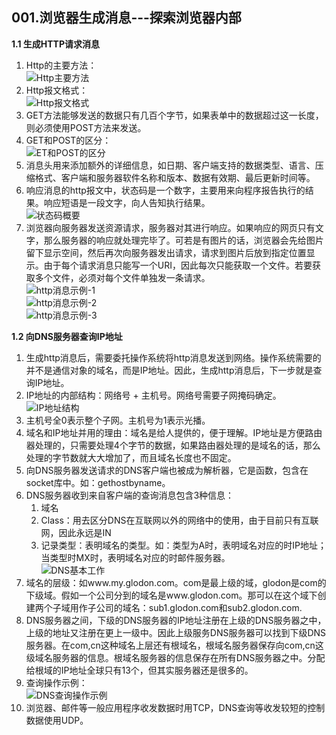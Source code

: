 ## **001.浏览器生成消息---探索浏览器内部**

**1.1 生成HTTP请求消息**

1. Http的主要方法：    
![Http主要方法][1]
2. Http报文格式：    
![Http报文格式][2]
3. GET方法能够发送的数据只有几百个字节，如果表单中的数据超过这一长度，则必须使用POST方法来发送。
4. GET和POST的区分：     
 ![ET和POST的区分][3]   
5. 消息头用来添加额外的详细信息，如日期、客户端支持的数据类型、语言、压缩格式、客户端和服务器软件名称和版本、数据有效期、最后更新时间等。
6. 响应消息的http报文中，状态码是一个数字，主要用来向程序报告执行的结果。响应短语是一段文字，向人告知执行结果。    
 ![状态码概要][4]
 7. 浏览器向服务器发送资源请求，服务器对其进行响应。如果响应的网页只有文字，那么服务器的响应就处理完毕了。可若是有图片的话，浏览器会先给图片留下显示空间，然后再次向服务器发出请求，请求到图片后放到指定位置显示。由于每个请求消息只能写一个URI，因此每次只能获取一个文件。若要获取多个文件，必须对每个文件单独发一条请求。   
![http消息示例-1][5]    
![http消息示例-2][6]     
![http消息示例-3][7]     


**1.2 向DNS服务器查询IP地址**

1. 生成http消息后，需要委托操作系统将http消息发送到网络。操作系统需要的并不是通信对象的域名，而是IP地址。因此，生成http消息后，下一步就是查询IP地址。
2. IP地址的内部结构：网络号 + 主机号。网络号需要子网掩码确定。    
![IP地址结构][8]   
3. 主机号全0表示整个子网。主机号为1表示光播。
4. 域名和IP地址并用的理由：域名是给人提供的，便于理解。IP地址是方便路由器处理的，只需要处理4个字节的数据，如果路由器处理的是域名的话，那么处理的字节数就大大增加了，而且域名长度也不固定。
5. 向DNS服务器发送请求的DNS客户端也被成为解析器，它是函数，包含在socket库中。如：gethostbyname。
6. DNS服务器收到来自客户端的查询消息包含3种信息：
    1. 域名
    2. Class：用去区分DNS在互联网以外的网络中的使用，由于目前只有互联网，因此永远是IN
    3. 记录类型：表明域名的类型。如：类型为A时，表明域名对应的时IP地址；当类型时MX时，表明域名对应的时邮件服务器。        
![DNS基本工作][9]
7. 域名的层级：如www.my.glodon.com。com是最上级的域，glodon是com的下级域。假如一个公司分到的域名是www.glodon.com。那可以在这个域下创建两个子域用作子公司的域名：sub1.glodon.com和sub2.glodon.com.
8. DNS服务器之间，下级的DNS服务器的IP地址注册在上级的DNS服务器之中，上级的地址又注册在更上一级中。因此上级服务DNS服务器可以找到下级DNS服务器。在com,cn这种域名上层还有根域名，根域名服务器保存向com,cn这级域名服务器的信息。根域名服务器的信息保存在所有DNS服务器之中。分配给根域的IP地址全球只有13个，但其实服务器还是很多的。
9. 查询操作示例：      
![DNS查询操作示例][10]
10. 浏览器、邮件等一般应用程序收发数据时用TCP，DNS查询等收发较短的控制数据使用UDP。







[1]: ./../image/001-1.http主要方法.png
[2]: ./../image/001-2.http报文格式.png
[3]: ./../image/001-3.GET和POST的区别.png
[4]: ./../image/001-4.状态码.png
[5]: ./../image/001-5-1.http消息示例.png
[6]: ./../image/001-5-2.http消息示例.jpg
[7]: ./../image/001-5-3.http消息示例.jpg
[8]: ./../image/001-6.IP地址结构.png
[9]: ./../image/001-7.DNS基本工作.jpg
[10]: ./../image/001-8.DNS查询操作.png